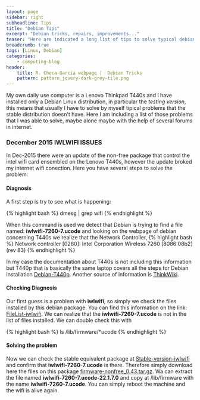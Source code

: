 ```yaml
---
layout: page
sidebar: right
subheadline: Tips
title: "Debian Tips"
excerpt: "Debian tricks, repairs, improvements..."
teaser: "Here are indicated a long list of tips to solve typical debian/linux problems"
breadcrumb: true
tags: [Linux, Debian]
categories:
    - computing-blog
header:
    title: R. Checa-Garcia webpage |  Debian Tricks
    pattern: pattern_jquery-dark-grey-tile.png
---
```



My own daily use computer is a Lenovo Thinkpad T440s and I have installed only a Debian Linux distribution, in particular the *testing version*, this means that usually I have to solve by myself tipical problems that the stable distribution doesn't have. Here I am including a list of those problems that I was able to solve, maybe alone maybe with the help of several forums in internet.

### December 2015 IWLWIFI ISSUES

In Dec-2015 there were an update of the non-free package that control the intel wifi card ensembled on the Lenovo T440s, however the update broked my internet wifi conection. Here you have several steps to solve the problem:

#### Diagnosis

A first step is try to see what is happening:

{% highlight bash %}
dmesg | grep wifi
{% endhighlight %}

When this command is used we detect that Debian is trying to find a file named: **iwlwifi-7260-7.ucode** and looking on the webpage of debian concerning T440s we realize that the Network Controller,
{% highlight bash %}
Network controller [0280]: Intel Corporation Wireless 7260 [8086:08b2] (rev 83)
{% endhighlight %}

In my case the documentation about T440s is not including this information but T440p that is basically the same laptop covers all the steps for Debian installation [Debian-T440p](https://wiki.debian.org/InstallingDebianOn/Thinkpad/T440p/jessie#WiFi). Another source of information is [ThinkWiki](http://www.thinkwiki.org/wiki/ThinkWiki).

#### Checking Diagnosis

Our first guess is a problem with **iwlwifi**, so simply we check the files installed by this debian package. You can find this information on the link: [FileList-iwlwifi](https://packages.debian.org/stretch/all/firmware-iwlwifi/filelist). We can realize that the **iwlwifi-7260-7.ucode** is not in the list of files installed. We can double check this with 

{% highlight bash %}
ls /lib/firmware/*ucode
{% endhighlight %}

#### Solving the problem

Now we can check the stable equivalent package at [Stable-version-iwlwifi](https://packages.debian.org/jessie/firmware-iwlwifi) and confirm that **iwlwifi-7260-7.ucode** is there. Therefore simply download here the files on this package [firmware-nonfree_0.43.tar.gz](http://http.debian.net/debian/pool/non-free/f/firmware-nonfree/firmware-nonfree_0.43.tar.gz). Wa can extract the file named **iwlwifi-7260-7.ucode-22.1.7.0** and copy at /lib/firmware with the name **iwlwifi-7260-7.ucode**. You can simply reboot the machine and the wifi is alive again.



